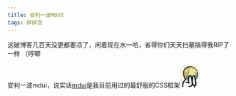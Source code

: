 ```yaml
---
title: 安利一波MDUI
tags: 碎碎念
---
```


这破博客几百天没更都要凉了，闲着现在水一哈，省得你们天天扫墓搞得我RIP了一样 （哼唧<br><br>安利一波mdui，说实话[mdui][mdui]是我目前用过的最舒服的CSS框架![哈哈][funnycry]


[mdui]: https://www.mdui.org
[funnycry]: /exp/funnycry.png
